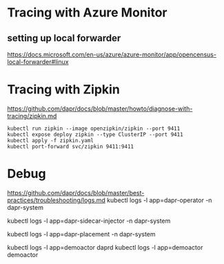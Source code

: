 # Tracing with Azure Monitor


## setting up local forwarder
https://docs.microsoft.com/en-us/azure/azure-monitor/app/opencensus-local-forwarder#linux


# Tracing with Zipkin
https://github.com/dapr/docs/blob/master/howto/diagnose-with-tracing/zipkin.md


```
kubectl run zipkin --image openzipkin/zipkin --port 9411
kubectl expose deploy zipkin --type ClusterIP --port 9411
kubectl apply -f zipkin.yaml
kubectl port-forward svc/zipkin 9411:9411
```


# Debug
https://github.com/dapr/docs/blob/master/best-practices/troubleshooting/logs.md
kubectl logs -l app=dapr-operator -n dapr-system

kubectl logs -l app=dapr-sidecar-injector -n dapr-system

kubectl logs -l app=dapr-placement -n dapr-system

kubectl logs -l app=demoactor daprd
kubectl logs -l app=demoactor demoactor